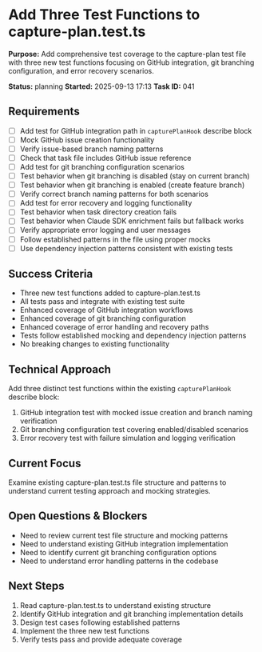 # Add Three Test Functions to capture-plan.test.ts

**Purpose:** Add comprehensive test coverage to the capture-plan test file with three new test functions focusing on GitHub integration, git branching configuration, and error recovery scenarios.

**Status:** planning
**Started:** 2025-09-13 17:13
**Task ID:** 041

## Requirements
- [ ] Add test for GitHub integration path in `capturePlanHook` describe block
- [ ] Mock GitHub issue creation functionality
- [ ] Verify issue-based branch naming patterns
- [ ] Check that task file includes GitHub issue reference
- [ ] Add test for git branching configuration scenarios
- [ ] Test behavior when git branching is disabled (stay on current branch)
- [ ] Test behavior when git branching is enabled (create feature branch)
- [ ] Verify correct branch naming patterns for both scenarios
- [ ] Add test for error recovery and logging functionality
- [ ] Test behavior when task directory creation fails
- [ ] Test behavior when Claude SDK enrichment fails but fallback works
- [ ] Verify appropriate error logging and user messages
- [ ] Follow established patterns in the file using proper mocks
- [ ] Use dependency injection patterns consistent with existing tests

## Success Criteria
- Three new test functions added to capture-plan.test.ts
- All tests pass and integrate with existing test suite
- Enhanced coverage of GitHub integration workflows
- Enhanced coverage of git branching configuration
- Enhanced coverage of error handling and recovery paths
- Tests follow established mocking and dependency injection patterns
- No breaking changes to existing functionality

## Technical Approach
Add three distinct test functions within the existing `capturePlanHook` describe block:
1. GitHub integration test with mocked issue creation and branch naming verification
2. Git branching configuration test covering enabled/disabled scenarios
3. Error recovery test with failure simulation and logging verification

## Current Focus
Examine existing capture-plan.test.ts file structure and patterns to understand current testing approach and mocking strategies.

## Open Questions & Blockers
- Need to review current test file structure and mocking patterns
- Need to understand existing GitHub integration implementation
- Need to identify current git branching configuration options
- Need to understand error handling patterns in the codebase

## Next Steps
1. Read capture-plan.test.ts to understand existing structure
2. Identify GitHub integration and git branching implementation details
3. Design test cases following established patterns
4. Implement the three new test functions
5. Verify tests pass and provide adequate coverage

<!-- github_issue: 24 -->
<!-- github_url: https://github.com/cahaseler/cc-track/issues/24 -->
<!-- issue_branch: 24-add-three-test-functions-to-capture-plantestts -->
